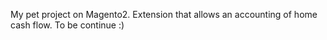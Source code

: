 My pet project on Magento2. 
Extension that allows an accounting of home cash flow. To be continue :)